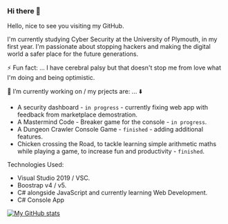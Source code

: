 ### Hi there 👋

Hello, nice to see you visiting my GitHub. 

I'm currently studying Cyber Security at the University of Plymouth, in my first year. I'm passionate about stopping hackers and making the digital world a safer place for the future generations.

⚡ Fun fact: ... I have cerebral palsy but that doesn't stop me from love what I'm doing and being optimistic.

🔭 I’m currently working on / my prjects are: ... :arrow_down:

* A security dashboard - `in progress` - currently fixing web app with feedback from marketplace demostration.
* A Mastermind Code - Breaker game for the console - `in progress`.
* A Dungeon Crawler Console Game - `finished` - adding additional features.
* Chicken crossing the Road, to tackle learning simple arithmetic maths while playing a game, to increase fun and productivity - `finished`.

Technologies Used:

* Visual Studio 2019 / VSC.
* Boostrap v4 / v5.
* C# alongside JavaScript and currently learning Web Development.
* C# Console App

[![My GitHub stats](https://github-readme-stats.vercel.app/api?username=Parker06)](https://github.com/anuraghazra/github-readme-stats)

<!--
**harry-parker6/harry-parker6** is a ✨ _special_ ✨ repository because its `README.md` (this file) appears on your GitHub profile.

Here are some ideas to get you started:

- 🔭 I’m currently working on ...
- 🌱 I’m currently learning ...
- 👯 I’m looking to collaborate on ...
- 🤔 I’m looking for help with ...
- 💬 Ask me about ...
- 📫 How to reach me: ...
- 😄 Pronouns: ...
- ⚡ Fun fact: ...
-->
